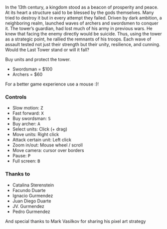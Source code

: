 In the 13th century, a kingdom stood as a beacon of prosperity and peace. At its heart a structure said to be blessed by the gods themselves. Many tried to destroy it but in every attempt they failed. Driven by dark ambition, a neighboring realm, launched waves of archers and swordsmen to conquer it. The tower’s guardian, had lost much of his army in previous wars. He knew that facing the enemy directly would be suicide. Thus, using the tower as a strategic point, he rallied the remnants of his troops.
Each wave of assault tested not just their strength but their unity, resilience, and cunning.
Would the Last Tower stand or will it fall?

Buy units and protect the tower.
- Swordsman = $100
- Archers = $60

For a better game experience use a mouse :)!

### Controls
- Slow motion: <kbd>Z</kbd>
- Fast forward: <kbd>X</kbd>
- Buy swordsman: <kbd>S</kbd>
- Buy archer: <kbd>A</kbd>
- Select units: Click (+ drag)
- Move units: Right click
- Attack certain unit: Left click
- Zoom in/out: Mouse wheel / scroll
- Move camera: cursor over borders
- Pause: <kbd>P</kbd>
- Full screen: <kbd>B</kbd>

### Thanks to
- Catalina Sterenstein
- Facundo Duarte
- Ignacio Gurmendez
- Juan Diego Duarte
- JV. Gurmendez
- Pedro Gurmendez

And special thanks to Mark Vasilkov for sharing his pixel art strategy